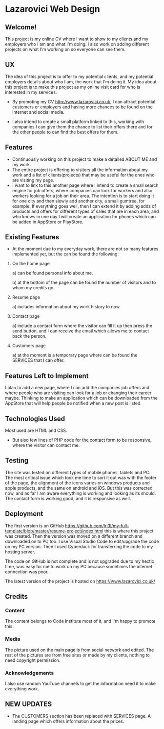 # Lazarovici Web Design

## Welcome!

This project is my online CV  where I want to show to my clients and my employers who I am and what I'm doing. I also work on adding different projects on what I'm working on so everyone can see them.

## UX

The idea of this project is to offer to my potential clients, and my potential employers details about who I am, the work that I'm doing it. My idea about this project is to make this project as my online visit card for who is interested in my services.

* By promoting my CV http://www.lazarovici.co.uk, I can attract potential customers or employers and having more chances to be found on the internet and social media.

* I also intend to create a small platform linked to this, working with companies I can give them the chance to list their offers there and for the other people to can find the best offers for them.


## Features 

* Continuously working on this project to make a detailed ABOUT ME and my work.
* The entire project is offering to visitors all the information about my work and a list of clients(projects) that may be useful for the ones who are visiting my page.
* I want to link to this another page where I intend to create a small search engine for job offers, where companies can look for workers and also workers looking for a job on their area. The intention is to start doing it for one city 
  and then slowly add another city, a small gumtree, for example. If everything goes well, then I can extend it by adding adds of products and offers for different types of sales that are in each area, and who knows in one day I will 
  create an application for phones which can be added in AppStore or PlayStore.

## Existing Features

* At the moment due to my everyday work, there are not so many features implemented yet, but the can be found the following:
1. On the home page 

	a) can be found personal info about me. 

	b) at the bottom of the page can be found the number of visitors and to whom my credits go. 
2. Resume page
	
    a) includes information about my work history to now.
3. Contact page 
	
    a) include a contact form where the visitor can fill it up then press the send button, and I can receive the email which allows me to contact back the person.
4. Customers page

	a) at the moment is a temporary page where can be found the SERVICES that I can offer.			 

## Features Left to Implement

I plan to add a new page, where I can add the companies job offers and where people who are visiting can look for a job or changing their career maybe.
Thinking to make an application which can be downloaded from the AppStore that will help people be notified when a new post is listed.

## Technologies Used
Most used are HTML and CSS. 
* But also few lines of PHP code for the contact form to be responsive,  where the visitor can contact me. 
 
 ## Testing

The site was tested on different types of mobile phones, tablets and PC. The most critical issue which took me time to sort it out was with the footer of the page, the alignment of the icons varies on windows products and apple products, and the same on android and iOS. 
But this was corrected now, and as far I am aware everything is working and looking as its should.
The contact form is working good, and it is responsive as well. 

## Deployment
The first version is on GitHub https://github.com/Iri3l/my-full-template/blob/master/resume-project/index.html this is where this project was created. 
Then the version was moved on a different branch and downloaded on to PC too. 
I use Visual Studio Code to edit/upgrade the code on my PC version. Then I used Cyberduck for transferring the code to my hosting server.

The code on GitHub is not complete and is not upgraded due to my hectic time, was easy for me to work on my PC because sometimes the internet connection was poor.

The latest version of the project is hosted on https://www.lazarovici.co.uk/

## Credits

### Content
 The content belongs to Code Institute most of it, and I'm happy to promote this.

### Media
The picture used on the main page is from social network and edited. The rest of the pictures are from free sites or made by my clients, nothing to need copyright permission.

### Acknowledgements
I also use random YouTube channels to get the information need it to make everything work.


## NEW UPDATES

* The CUSTOMERS section has been replaced with SERVICES page. A landing page which offers information about the prices.


